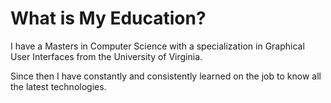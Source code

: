 # What is My Education?

 I have a Masters in Computer Science with a specialization in Graphical User Interfaces from the University of Virginia.
              
Since then I have constantly and consistently learned on the job to know all the latest technologies.